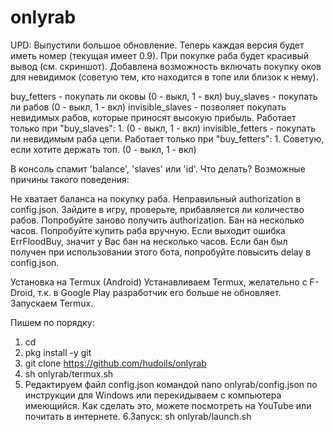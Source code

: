 # onlyrab
UPD: Выпустили большое обновление.
Теперь каждая версия будет иметь номер (текущая имеет 0.9). При покупке раба будет красивый вывод (см. скриншот). Добавлена возможность включать покупку оков для невидимок (советую тем, кто находится в топе или близок к нему).

buy_fetters - покупать ли оковы (0 - выкл, 1 - вкл)
buy_slaves - покупать ли рабов (0 - выкл, 1 - вкл)
invisible_slaves - позволяет покупать невидимых рабов, которые приносят высокую прибыль. Работает только при "buy_slaves": 1. (0 - выкл, 1 - вкл)
invisible_fetters - покупать ли невидимым раба цепи. Работает только при "buy_fetters": 1. Советую, если хотите держать топ. (0 - выкл, 1 - вкл)

В консоль спамит 'balance', 'slaves' или 'id'. Что делать?
Возможные причины такого поведения:

Не хватает баланса на покупку раба.
Неправильный authorization в config.json. Зайдите в игру, проверьте, прибавляется ли количество рабов. Попробуйте заново получить authorization.
Бан на несколько часов. Попробуйте купить раба вручную. Если выходит ошибка ErrFloodBuy, значит у Вас бан на несколько часов. Если бан был получен при использовании этого бота, попробуйте повысить delay в config.json.

Установка на Termux (Android)
Устанавливаем Termux, желательно с F-Droid, т.к. в Google Play разработчик его больше не обновляет.
Запускаем Termux.

Пишем по порядку:
1. cd
2. pkg install -y git
3. git clone https://github.com/hudoils/onlyrab
4. sh onlyrab/termux.sh
5. Редактируем файл config.json командой nano onlyrab/config.json по инструкции для Windows или перекидываем с компьютера имеющийся. Как сделать это, можете посмотреть на YouTube или почитать в интернете.
6.Запуск: sh onlyrab/launch.sh
